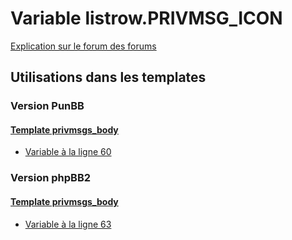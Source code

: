 # Variable listrow.PRIVMSG_ICON
[Explication sur le forum des forums](http://forum.forumactif.com/t294113-listing-des-variables#listrow.PRIVMSG_ICON)

## Utilisations dans les templates

### Version PunBB

#### [Template privmsgs_body](punbb/privmsgs_body.md)
* [Variable à la ligne 60](../punbb/privmsgs_body.tpl#L60)

### Version phpBB2

#### [Template privmsgs_body](subsilver/privmsgs_body.md)
* [Variable à la ligne 63](../subsilver/privmsgs_body.tpl#L63)